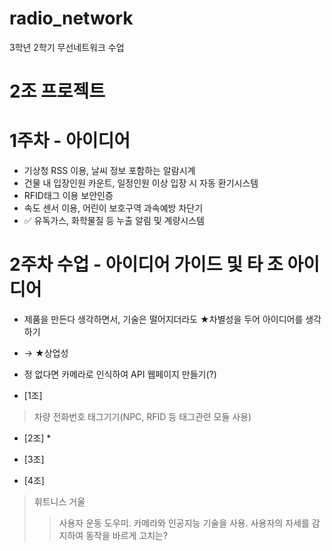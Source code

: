 # radio_network
3학년 2학기 무선네트워크 수업

# 2조 프로젝트

# 1주차 - 아이디어
- 기상청 RSS 이용, 날씨 정보 포함하는 알람시계
- 건물 내 입장인원 카운트, 일정인원 이상 입장 시 자동 환기시스템
- RFID태그 이용 보안인증
- 속도 센서 이용, 어린이 보호구역 과속예방 차단기
- ✅ 유독가스, 화학물질 등 누출 알림 및 계량시스템

# 2주차 수업 - 아이디어 가이드 및 타 조 아이디어
- 제품을 만든다 생각하면서, 기술은 떨어지더라도 ★차별성을 두어 아이디어를 생각하기
- → ★상업성

- 정 없다면 카메라로 인식하여 API 웹페이지 만들기(?)


- [1조]
> 차량 전화번호 태그기기(NPC, RFID 등 태그관련 모듈 사용)

- [2조] *
>

- [3조]
>

- [4조]
> 휘트니스 거울
>  >  사용자 운동 도우미.
>  >  카메라와 인공지능 기술을 사용.
>  >  사용자의 자세를 감지하여 동작을 바르게 고치는?
